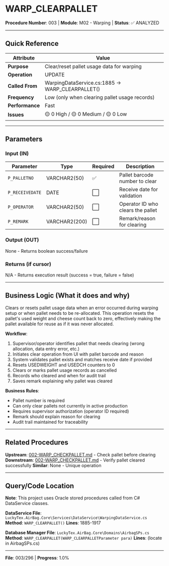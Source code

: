 # WARP_CLEARPALLET

**Procedure Number**: 003 | **Module**: M02 - Warping | **Status**: ✅ ANALYZED

---

## Quick Reference

| Attribute | Value |
|-----------|-------|
| **Purpose** | Clear/reset pallet usage data for warping |
| **Operation** | UPDATE |
| **Called From** | WarpingDataService.cs:1885 → WARP_CLEARPALLET() |
| **Frequency** | Low (only when clearing pallet usage records) |
| **Performance** | Fast |
| **Issues** | 🟡 0 High / 🟡 0 Medium / 🟡 0 Low |

---

## Parameters

### Input (IN)

| Parameter | Type | Required | Description |
|-----------|------|----------|-------------|
| `P_PALLETNO` | VARCHAR2(50) | ✅ | Pallet barcode number to clear |
| `P_RECEIVEDATE` | DATE | ⬜ | Receive date for validation |
| `P_OPERATOR` | VARCHAR2(50) | ⬜ | Operator ID who clears the pallet |
| `P_REMARK` | VARCHAR2(200) | ⬜ | Remark/reason for clearing |

### Output (OUT)

None - Returns boolean success/failure

### Returns (if cursor)

N/A - Returns execution result (success = true, failure = false)

---

## Business Logic (What it does and why)

Clears or resets pallet usage data when an error occurred during warping setup or when pallet needs to be re-allocated. This operation resets the pallet's used weight and cheese count back to zero, effectively making the pallet available for reuse as if it was never allocated.

**Workflow**:
1. Supervisor/operator identifies pallet that needs clearing (wrong allocation, data entry error, etc.)
2. Initiates clear operation from UI with pallet barcode and reason
3. System validates pallet exists and matches receive date if provided
4. Resets USEDWEIGHT and USEDCH counters to 0
5. Clears or marks pallet usage records as cancelled
6. Records who cleared and when for audit trail
7. Saves remark explaining why pallet was cleared

**Business Rules**:
- Pallet number is required
- Can only clear pallets not currently in active production
- Requires supervisor authorization (operator ID required)
- Remark should explain reason for clearing
- Audit trail maintained for traceability

---

## Related Procedures

**Upstream**: [002-WARP_CHECKPALLET.md](./002-WARP_CHECKPALLET.md) - Check pallet before clearing
**Downstream**: [002-WARP_CHECKPALLET.md](./002-WARP_CHECKPALLET.md) - Verify pallet cleared successfully
**Similar**: None - Unique operation

---

## Query/Code Location

**Note**: This project uses Oracle stored procedures called from C# DataService classes.

**DataService File**: `LuckyTex.AirBag.Core\Services\DataService\WarpingDataService.cs`
**Method**: `WARP_CLEARPALLET()`
**Lines**: 1885-1917

**Database Manager File**: `LuckyTex.AirBag.Core\Domains\AirbagSPs.cs`
**Method**: `WARP_CLEARPALLET(WARP_CLEARPALLETParameter para)`
**Lines**: (locate in AirbagSPs.cs)

---

**File**: 003/296 | **Progress**: 1.0%
